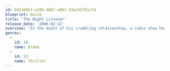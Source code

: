 ```yaml
---
id: 64536953-a39b-4067-a8b1-33ac55751cfd
blueprint: movie
title: 'The Night Listener'
release_date: '2006-02-12'
overview: "In the midst of his crumbling relationship, a radio show host begins speaking to his biggest fan, a young boy, via the telephone. But when questions about the boy's identity come up, the host's life is thrown into chaos."
genres:
  -
    id: 18
    name: Drama
  -
    id: 53
    name: Thriller
---
```

